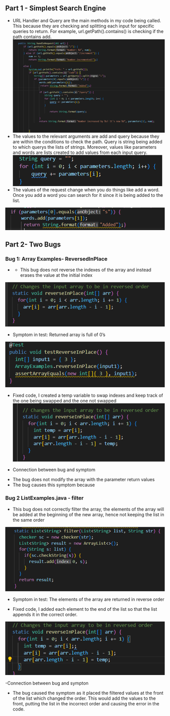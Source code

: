 ## Part 1 - Simplest Search Engine

* URL Handler and Query are the main methods in my code being called. This because they are checking and splitting each input for specific queries to return. For example, url.getPath().contains() is checking if the path contains add.
![Image](addone.png)
* The values to the relevant arguments are add and query because they are within the conditions to check the path. Query is string being added to which querys the lists of strings. Moreover, values like parameters and words are lists created to add values from each input query.
![Image](query.png)
* The values of the request change when you do things like add a word. Once you add a word you can search for it since it is being added to the list. 

![Image](addtwo.png)




 ## Part 2- Two Bugs

### Bug 1: Array Examples- ReversedInPlace
* - This bug does not reverse the indexes of the array and instead erases the value at the initial index

![Image](bugone.png)

* Symptom in test: Returned array is full of 0’s

![Image](bugoneex.png)

* Fixed code, I created a temp variable to swap indexes and keep track of the one being swapped and the one not swapped
![Image](test2.png)


- Connection between bug and symptom
* The bug does not modify the array with the parameter return values
* The bug causes this symptom because 

### Bug 2 ListExamples.java - filter
* This bug does not correctly filter the array, the elements of the array will be added at the beginning of the new array, hence not keeping the list in the same order

![Image](filter.png)

* Symptom in test: The elements of the array are returned in reverse order 

* Fixed code, I added each element to the end of the list so that the list appends it in the correct order.

![Image](reversedfixed.png)

-Connection between bug and sympton
* The bug caused the symptom as it placed the filtered values at the front of the list which changed the order. This would add the values to the front, putting the list in the incorrect order and causing the error in the code.  


